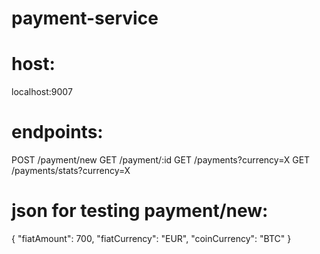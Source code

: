 # payment-service 
# host:
localhost:9007
# endpoints:
POST /payment/new 
GET /payment/:id
GET /payments?currency=X
GET /payments/stats?currency=X
# json for testing payment/new:
{
"fiatAmount": 700,
"fiatCurrency": "EUR",
"coinCurrency": "BTC"
}
